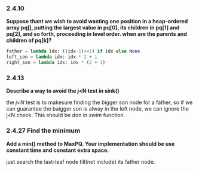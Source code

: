 ### 2.4.10

__Suppose thant we wish to avoid wasting one position in a heap-ordered array pq[], putting the largest value in pq[0], its children in pq[1] and pq[2], and so forth, proceeding in level order. when are the parents and children of pq[k]?__

```python
father = lambda idx: ((idx-1)<<1) if idx else None
left_son = lambda idx: idx * 2 + 1
right_son = lambda idx: idx * (2 + 1)
```


### 2.4.13

__Describe a way to avoid the j<N test in sink()__

the _j<N_ test is to makesure finding the bigger son node for a father, so if we can guarantee the baigger son is alway in the left node, we can ignore the j<N check. This should be don in _swim_ function.

### 2.4.27 Find the minimum

__Add a min() method to MaxPQ. Your implementation should be use constant time and constant extra space.__

just search the last-leaf node till(not include) its father node.